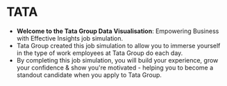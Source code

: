 # TATA 
- **Welcome to the Tata Group Data Visualisation**: Empowering Business with Effective Insights job simulation.
- Tata Group created this job simulation to allow you to immerse yourself in the type of work employees at Tata Group do each day.
- By completing this job simulation, you will build your experience, grow your confidence & show you're motivated - helping you to become a standout candidate when you apply to Tata Group.
